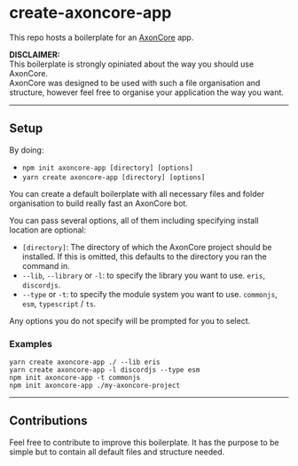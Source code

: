 # create-axoncore-app

This repo hosts a boilerplate for an [AxonCore](https://github.com/Khaazz/AxonCore) app.  

**DISCLAIMER:**  
This boilerplate is strongly opiniated about the way you should use AxonCore.  
AxonCore was designed to be used with such a file organisation and structure, however feel free to organise your application the way you want.

---

## Setup

By doing:

- `npm init axoncore-app [directory] [options]`  
- `yarn create axoncore-app [directory] [options]`

You can create a default boilerplate with all necessary files and folder organisation to build really fast an AxonCore bot.

You can pass several options, all of them including specifying install location are optional:
- `[directory]`: The directory of which the AxonCore project should be installed. If this is omitted, this defaults to the directory you ran the command in.
- `--lib`, `--library` or `-l`: to specify the library you want to use. `eris`, `discordjs`.
- `--type` or `-t`: to specify the module system you want to use. `commonjs`, `esm`, `typescript` / `ts`.

Any options you do not specify will be prompted for you to select.

### Examples 
`yarn create axoncore-app ./ --lib eris`  
`yarn create axoncore-app -l discordjs --type esm`  
`npm init axoncore-app -t commonjs`  
`npm init axoncore-app ./my-axoncore-project`

---

## Contributions

Feel free to contribute to improve this boilerplate. It has the purpose to be simple but to contain all default files and structure needed.
